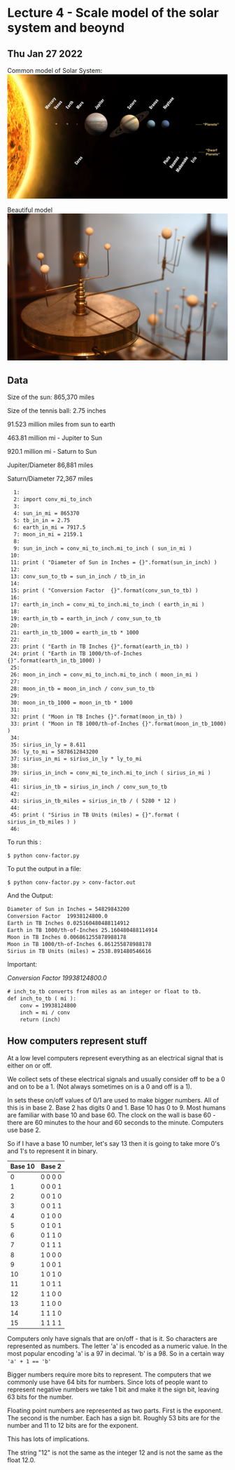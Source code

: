 
<style>
.pagebreak { page-break-before: always; }
.half { height: 200px; }
</style>
<style>
.pagebreak { page-break-before: always; }
.half { height: 200px; }
.markdown-body {
	font-size: 12px;
}
.markdown-body td {
	font-size: 12px;
}
</style>


# Lecture 4 - Scale model of the solar system and beoynd

## Thu Jan 27 2022

Common model of Solar System: <br>
![Planets2008.jpg](Planets2008.jpg)

Beautiful model <br>
![Planetarium_in_Putnam_Gallery_2-2009-11-24.jpg](Planetarium_in_Putnam_Gallery_2-2009-11-24.jpg)

## Data

Size of the sun:  865,370 miles

Size of the tennis ball: 2.75 inches

91.523 million miles from sun to earth

463.81 million mi - Jupiter to Sun

920.1 million mi - Saturn to Sun

Jupiter/Diameter 86,881 miles

Saturn/Diameter 72,367 miles


```
  1: 
  2: import conv_mi_to_inch
  3: 
  4: sun_in_mi = 865370
  5: tb_in_in = 2.75
  6: earth_in_mi = 7917.5
  7: moon_in_mi = 2159.1
  8: 
  9: sun_in_inch = conv_mi_to_inch.mi_to_inch ( sun_in_mi )
 10: 
 11: print ( "Diameter of Sun in Inches = {}".format(sun_in_inch) )
 12: 
 13: conv_sun_to_tb = sun_in_inch / tb_in_in
 14: 
 15: print ( "Conversion Factor  {}".format(conv_sun_to_tb) )
 16: 
 17: earth_in_inch = conv_mi_to_inch.mi_to_inch ( earth_in_mi )
 18: 
 19: earth_in_tb = earth_in_inch / conv_sun_to_tb 
 20: 
 21: earth_in_tb_1000 = earth_in_tb * 1000
 22: 
 23: print ( "Earth in TB Inches {}".format(earth_in_tb) )
 24: print ( "Earth in TB 1000/th-of-Inches {}".format(earth_in_tb_1000) )
 25: 
 26: moon_in_inch = conv_mi_to_inch.mi_to_inch ( moon_in_mi )
 27: 
 28: moon_in_tb = moon_in_inch / conv_sun_to_tb 
 29: 
 30: moon_in_tb_1000 = moon_in_tb * 1000
 31: 
 32: print ( "Moon in TB Inches {}".format(moon_in_tb) )
 33: print ( "Moon in TB 1000/th-of-Inches {}".format(moon_in_tb_1000) )
 34: 
 35: sirius_in_ly = 8.611
 36: ly_to_mi = 5878612843200
 37: sirius_in_mi = sirius_in_ly * ly_to_mi 
 38: 
 39: sirius_in_inch = conv_mi_to_inch.mi_to_inch ( sirius_in_mi )
 40: 
 41: sirius_in_tb = sirius_in_inch / conv_sun_to_tb 
 42: 
 43: sirius_in_tb_miles = sirius_in_tb / ( 5280 * 12 )
 44: 
 45: print ( "Sirius in TB Units (miles) = {}".format ( sirius_in_tb_miles ) )
 46: 

```

To run this :

```
$ python conv-factor.py
```

To put the output in a file:

```
$ python conv-factor.py > conv-factor.out
```

And the Output:

```
Diameter of Sun in Inches = 54829843200
Conversion Factor  19938124800.0
Earth in TB Inches 0.025160480488114912
Earth in TB 1000/th-of-Inches 25.160480488114914
Moon in TB Inches 0.006861255878988178
Moon in TB 1000/th-of-Inches 6.861255878988178
Sirius in TB Units (miles) = 2538.891480546616
```

Important:

_Conversion Factor  19938124800.0_


```
# inch_to_tb converts from miles as an integer or float to tb.  
def inch_to_tb ( mi ):
    conv = 19938124800
    inch = mi / conv
    return (inch)
```













## How computers represent stuff

At a low level computers represent everything as an electrical signal
that is either on or off.

We collect sets of these electrical signals and usually consider off
to be a 0 and on to be a 1.  (Not always sometimes on is a 0 and off
is a 1).

In sets these on/off values of 0/1 are used to make bigger numbers.
All of this is in base 2.  Base 2 has digits 0 and 1.  Base 10 has 
0 to 9.   Most humans are familiar with base 10 and base 60.
The clock on the wall is base 60 - there are 60 minutes to the hour
and 60 seconds to the minute.  Computers use base 2.

So if I have a base 10 number, let's say 13 then it is going to 
take more 0's and 1's to represent it in binary.

| Base 10 | Base 2   |
|---------|----------|
|     0   | 0 0 0 0  |
|     1   | 0 0 0 1  |
|     2   | 0 0 1 0  |
|     3   | 0 0 1 1  |
|     4   | 0 1 0 0  |
|     5   | 0 1 0 1  |
|     6   | 0 1 1 0  |
|     7   | 0 1 1 1  |
|     8   | 1 0 0 0  |
|     9   | 1 0 0 1  |
|    10   | 1 0 1 0  |
|    11   | 1 0 1 1  |
|    12   | 1 1 0 0  |
|    13   | 1 1 0 0  |
|    14   | 1 1 1 0  |
|    15   | 1 1 1 1  |


Computers only have signals that are on/off - that is it.
So characters are represented as numbers.  The letter 'a'
is encoded as a numeric value.  In the most popular encoding
'a' is a 97 in decimal.  'b' is a 98.  So in a certain way
`'a' + 1 == 'b'`

Bigger numbers require more bits to represent.  The computers
that we commonly use have 64 bits for numbers.  Since lots of
people want to represent negative numbers we take 1 bit and 
make it the sign bit, leaving 63 bits for the number.

Floating point numbers are represented as two parts.
First is the exponent.  The second is the number.  Each
has a sign bit.  Roughly 53 bits are for the number and
11 to 12 bits are for the exponent.

This has lots of implications.

The string "12" is not the same as the integer 12
and is not the same as the float 12.0.


